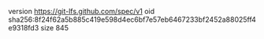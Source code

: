 version https://git-lfs.github.com/spec/v1
oid sha256:8f24f62a5b885c419e598d4ec6bf7e57eb6467233bf2452a88025ff4e9318fd3
size 845
